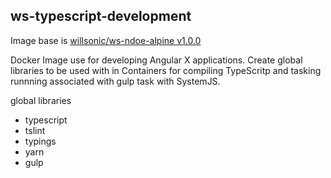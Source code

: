 ## ws-typescript-development

Image base is [willsonic/ws-ndoe-alpine v1.0.0](https://hub.docker.com/r/willsonic/ws-node-alpine/tags/)

Docker Image use for developing Angular X applications. Create global libraries to be used with in Containers
for compiling TypeScritp and tasking runnning associated with gulp task with SystemJS.

global libraries
- typescript
- tslint
- typings
- yarn
- gulp
